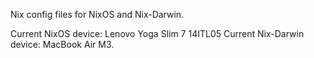 Nix config files for NixOS and Nix-Darwin.

Current NixOS device: Lenovo Yoga Slim 7 14ITL05
Current Nix-Darwin device: MacBook Air M3.
